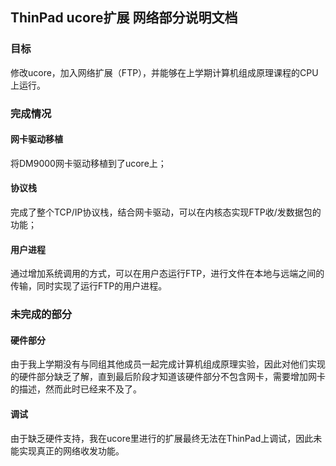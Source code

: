 ## ThinPad ucore扩展 网络部分说明文档

### 目标
修改ucore，加入网络扩展（FTP），并能够在上学期计算机组成原理课程的CPU上运行。

### 完成情况
#### 网卡驱动移植
将DM9000网卡驱动移植到了ucore上；
#### 协议栈
完成了整个TCP/IP协议栈，结合网卡驱动，可以在内核态实现FTP收/发数据包的功能；
#### 用户进程
通过增加系统调用的方式，可以在用户态运行FTP，进行文件在本地与远端之间的传输，同时实现了运行FTP的用户进程。

### 未完成的部分
#### 硬件部分
由于我上学期没有与同组其他成员一起完成计算机组成原理实验，因此对他们实现的硬件部分缺乏了解，直到最后阶段才知道该硬件部分不包含网卡，需要增加网卡的描述，然而此时已经来不及了。
#### 调试
由于缺乏硬件支持，我在ucore里进行的扩展最终无法在ThinPad上调试，因此未能实现真正的网络收发功能。
